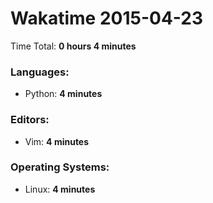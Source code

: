 # Wakatime 2015-04-23

Time Total: **0 hours 4 minutes**

### Languages:
- Python: **4 minutes** 

### Editors:
- Vim: **4 minutes** 

### Operating Systems:
- Linux: **4 minutes** 

